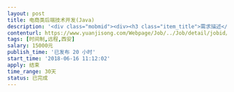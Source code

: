 ```yaml
---                
layout: post       
title: 电商类后端技术开发(Java)           
description: '<div class="mobmid"><div><h3 class="item_title">需求描述</h3><p>已有原型图和UI图，技术框架已经搭建完成，用的框架是vue +element ui，目前还需要一位java中级工程师。项目是一个小型的电子商务网站，类似于猪八戒的业务模式，有这方面经验的更好。</p></div><!--info end--></div>'     
contenturl: https://www.yuanjisong.com/Webpage/Job/../Job/detail/jobid/101580      
tags: [时间制,远程,西安]            
salary: 15000元          
publish_time: '已发布 20 小时'         
start_time: '2018-06-16 11:12:02'           
apply: 结束                   
time_range: 30天              
status: 已完成                  
---                 
```

